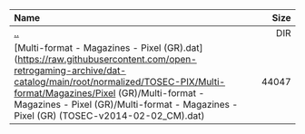 |Name|Size|
|:---|---:|
|[..](../index.html)|DIR|
|[Multi-format - Magazines - Pixel (GR).dat](https://raw.githubusercontent.com/open-retrogaming-archive/dat-catalog/main/root/normalized/TOSEC-PIX/Multi-format/Magazines/Pixel (GR)/Multi-format - Magazines - Pixel (GR)/Multi-format - Magazines - Pixel (GR) (TOSEC-v2014-02-02_CM).dat)|44047|
